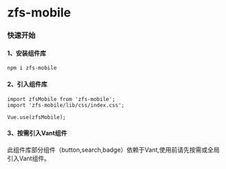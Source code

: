 <!--
 * @Author: 李韬
 * @Date: 2022-07-15 14:37:08
 * @LastEditors: 李韬
 * @LastEditTime: 2022-08-25 15:20:13
-->
# zfs-mobile

### 快速开始
#### 1、安装组件库
```
npm i zfs-mobile
```

#### 2、引入组件库
```
import zfsMobile from 'zfs-mobile';
import 'zfs-mobile/lib/css/index.css';

Vue.use(zfsMobile);
```
#### 3、按需引入Vant组件
此组件库部分组件（button,search,badge）依赖于Vant,使用前请先按需或全局引入Vant组件。